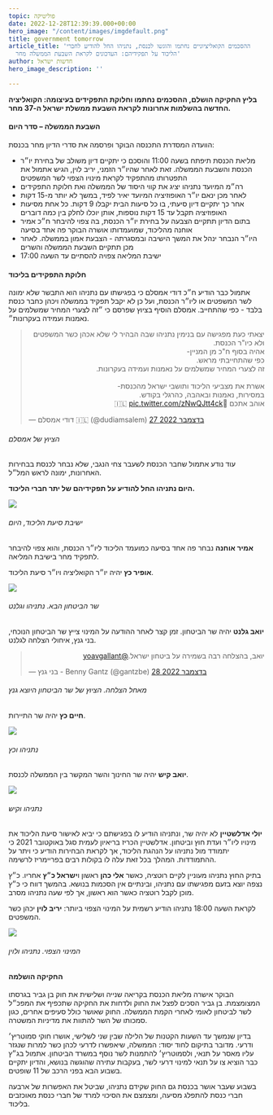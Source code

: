 ```yaml
---
topic: פוליטיקה
date: 2022-12-28T12:39:39.000+00:00
hero_image: "/content/images/imgdefault.png"
title: government tomorrow
article_title: 'ההסכמים הקואליציוניים נחתמו והוגשו לכנסת, נתניהו החל להודיע לחברי
  הליכוד על תפקידיהם: העדכונים לקראת השבעת הממשלה מחר'
author: חדשות ישראל
hero_image_description: ''

---
```

**בליץ החקיקה הושלם, ההסכמים נחתמו וחלוקת התפקידים בעיצומה: הקואליציה החדשה בהשלמות אחרונות לקראת השבעת ממשלת ישראל ה-37 מחר.**

#### השבעת הממשלה – סדר היום

הוועדה המסדרת התכנסה הבוקר ופרסמה את סדרי הדיון מחר בכנסת:

* מליאת הכנסת תיפתח בשעה 11:00 והוסכם כי יתקיים דיון משולב של בחירת יו״ר הכנסת והשבעת הממשלה. זאת לאחר שהיו״ר הזמני, יריב לוין, הגיש אתמול את התפטרותו מהתפקיד לקראת מינויו הצפוי לשר המשפטים
* רה״מ המיועד נתניהו יציג את קווי היסוד של הממשלה ואת חלוקת התפקידים
* לאחר מכן ינאם יו״ר האופוזיציה המיועד יאיר לפיד, במשך לא יותר מ-15 דקות
* אחר כך יתקיים דיון סיעתי, בו כל סיעות הבית יקבלו 9 דקות. כל אחת מסיעות האופוזיציה תקבל עד 15 דקות נוספות, אותן יוכלו לחלק בין כמה דוברים
* בתום הדיון תתקיים הצבעה על בחירת יו״ר הכנסת, בה צפוי להיבחר ח״כ אמיר אוחנה מהליכוד, שמועמדותו אושרה הבוקר פה אחד בסיעה
* היו״ר הנבחר ינהל את המשך הישיבה ובמסגרתה - הצבעת אמון בממשלה. לאחר מכן תתקיים השבעת הממשלה והשרים
* ישיבת המליאה צפויה להסתיים עד השעה 17:00

#### **חלוקת התפקידים בליכוד**

אתמול כבר הודיע ח״כ דודי אמסלם כי בפגישתו עם נתניהו הוא התבשר שלא ימונה לשר המשפטים או ליו״ר הכנסת, ועל כן לא יקבל תפקיד בממשלה ויכהן כחבר כנסת בלבד - כפי שהתחייב. אמסלם הוסיף בציוץ שפרסם כי ״זה לצערי המחיר שמשלמים על נאמנות ועמידה בעקרונות״.

<blockquote class="twitter-tweet" data-lang="he"><p lang="iw" dir="rtl">יצאתי כעת מפגישה עם בנימין נתניהו שבה הבהיר לי שלא אכהן כשר המשפטים ולא כיו&quot;ר הכנסת.<br>אהיה בסוף ח&quot;כ מן המניין-<br>כפי שהתחייבתי מראש.<br>זה לצערי המחיר שמשלמים על נאמנות ועמידה בעקרונות.<br><br>אשרת את מצביעי הליכוד ותושבי ישראל מהכנסת-<br>במסירות, נאמנות ובאהבה, כהרגלי בקודש.<br>אוהב אתכם 💙🇮🇱 <a href="https://t.co/zNwQJtt4ck">pic.twitter.com/zNwQJtt4ck</a></p>&mdash; דודי אמסלם 🇮🇱 (@dudiamsalem) <a href="https://twitter.com/dudiamsalem/status/1607796713250586624?ref_src=twsrc%5Etfw">27 בדצמבר 2022</a></blockquote> <script async src="https://platform.twitter.com/widgets.js" charset="utf-8"></script>

###### הציוץ של אמסלם

עוד נודע אתמול שחבר הכנסת לשעבר צחי הנגבי, שלא נבחר לכנסת בבחירות האחרונות, ימונה לראש המל״ל.

**היום נתניהו החל להודיע על תפקידיהם של יתר חברי הליכוד.**

![](/content/images/img_a3b013cc7b0f-1.jpeg)

###### ישיבת סיעת הליכוד, היום

**אמיר אוחנה** נבחר פה אחד בסיעה כמועמד הליכוד ליו״ר הכנסת, והוא צפוי להיבחר לתפקיד מחר בישיבת המליאה.

**אופיר כץ** יהיה יו״ר הקואליציה ויו״ר סיעת הליכוד.

![](/content/images/fletgobwyaiwinj.jpeg)

###### שר הביטחון הבא. נתניהו וגלנט

**יואב גלנט** יהיה שר הביטחון. זמן קצר לאחר ההודעה על המינוי צייץ שר הביטחון הנוכחי, בני גנץ, איחולי הצלחה לגלנט.

<blockquote class="twitter-tweet" data-lang="he"><p lang="iw" dir="rtl">יואב, בהצלחה רבה בשמירה על ביטחון ישראל.<a href="https://twitter.com/yoavgallant?ref_src=twsrc%5Etfw">@yoavgallant</a></p>&mdash; בני גנץ - Benny Gantz (@gantzbe) <a href="https://twitter.com/gantzbe/status/1608080796073467906?ref_src=twsrc%5Etfw">28 בדצמבר 2022</a></blockquote> <script async src="https://platform.twitter.com/widgets.js" charset="utf-8"></script>

###### מאחל הצלחה. הציוץ של שר הביטחון היוצא גנץ

**חיים כץ** יהיה שר התיירות.

![](/content/images/photo_2022-12-28-15-24-16.jpeg)

###### נתניהו וכץ

**יואב קיש** יהיה שר החינוך והשר המקשר בין הממשלה לכנסת.

![](/content/images/img_54953da76ca6-1.jpeg)

###### נתניהו וקיש

**יולי אדלשטיין** לא יהיה שר, ונתניהו הודיע לו בפגישתם כי יביא לאישור סיעת הליכוד את מינויו ליו״ר ועדת חוץ וביטחון. אדלשטיין הכריז בריאיון לעמית סגל באוקטובר 2021 כי יתמודד מול נתניהו על הנהגת הליכוד, אך לקראת הבחירות הודיע כי ויתר על ההתמודדות. המהלך בכל זאת עלה לו בקולות רבים בפריימריז לרשימה.

בתיק החוץ נתניהו מעוניין לקיים רוטציה, כאשר **אלי כהן** ראשון ו**ישראל כ״ץ** אחריו. כ״ץ נצפה יוצא בזעם מפגישתו עם נתניהו, ובינתיים אין הסכמות בנושא. בהמשך דווח כי כ״ץ מוכן לקבל רוטציה כאשר הוא ראשון, אך לפי שעה נתניהו מסרב. 

לקראת השעה 18:00 נתניהו הודיע רשמית על המינוי הצפוי ביותר: **יריב לוין** יכהן כשר המשפטים.

![](/content/images/img_1ec19e54bdbf-1.jpeg)

###### המינוי הצפוי. נתניהו ולוין

#### החקיקה הושלמה

הבוקר אישרה מליאת הכנסת בקריאה שנייה ושלישית את חוק בן גביר בגרסתו המצומצמת. בן גביר הסכים לפצל את החוק ולדחות את החקיקה שתכפיף את המפכ״ל לשר לביטחון לאומי לאחרי הקמת הממשלה. החוק שאושר כולל סעיפים אחרים, כגון סמכותו של השר להתוות את מדיניות המשטרה.

בדיון שנמשך עד השעות הקטנות של הלילה שבין שני לשלישי, אושרו חוקי סמוטריץ׳ ודרעי. מדובר בתיקום לחוד יסוד: הממשלה, שיאפשרו לדרעי לכהן כשר למרות שנגזר עליו מאסר על תנאי, ולסמוטריץ׳ להתמנות לשר נוסף במשרד הביטחון. אתמול בג״ץ כבר הוציא צו על תנאי למינוי דרעי לשר, בעקבות עתירה שהוגשה בנושא, והדיון יתקיים בשבוע הבא בפני הרכב של 11 שופטים.

בשבוע שעבר אושר בכנסת גם החוק שקידם נתניהו, שביטל את האפשרות של ארבעה חברי כנסת להתפלג מסיעה, ומצמצם את הסיכוי למרד של חברי כנסת מאוכזבים בליכוד.